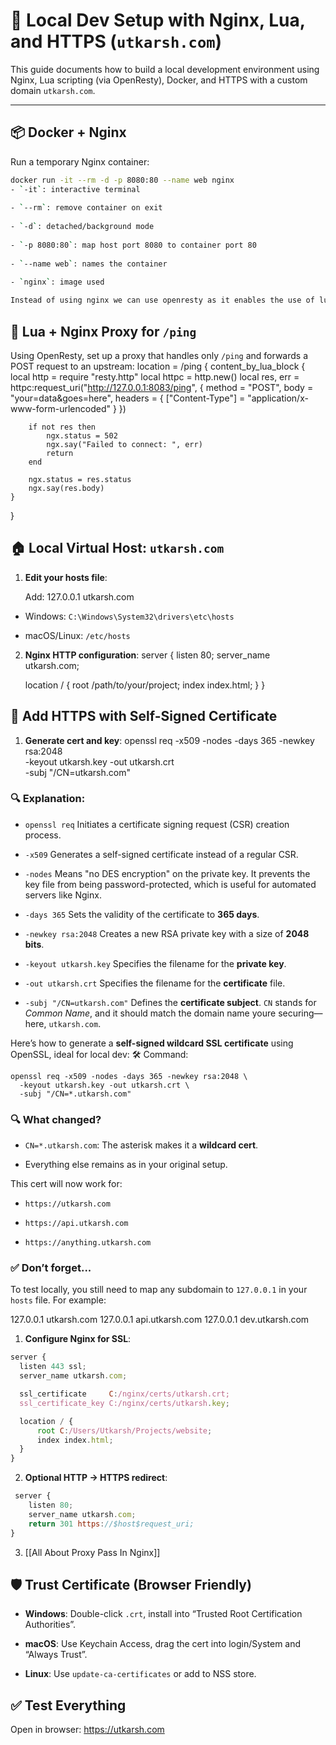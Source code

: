 # 🚀 Local Dev Setup with Nginx, Lua, and HTTPS (`utkarsh.com`)

This guide documents how to build a local development environment using Nginx, Lua scripting (via OpenResty), Docker, and HTTPS with a custom domain `utkarsh.com`.

---
## 📦 Docker + Nginx

Run a temporary Nginx container:

```bash
docker run -it --rm -d -p 8080:80 --name web nginx
- `-it`: interactive terminal
    
- `--rm`: remove container on exit
    
- `-d`: detached/background mode
    
- `-p 8080:80`: map host port 8080 to container port 80
    
- `--name web`: names the container
    
- `nginx`: image used

Instead of using nginx we can use openresty as it enables the use of lua scripting with nginx.
```

## 🔁 Lua + Nginx Proxy for `/ping`

Using OpenResty, set up a proxy that handles only `/ping` and forwards a POST request to an upstream:
location = /ping {
    content_by_lua_block {
        local http = require "resty.http"
        local httpc = http.new()
        local res, err = httpc:request_uri("http://127.0.0.1:8083/ping", {
            method = "POST",
            body = "your=data&goes=here",
            headers = {
                ["Content-Type"] = "application/x-www-form-urlencoded"
            }
        })

        if not res then
            ngx.status = 502
            ngx.say("Failed to connect: ", err)
            return
        end

        ngx.status = res.status
        ngx.say(res.body)
    }
}

## 🏠 Local Virtual Host: `utkarsh.com`

1. **Edit your hosts file**:
    
    Add:
    127.0.0.1 utkarsh.com
- Windows: `C:\Windows\System32\drivers\etc\hosts`
    
- macOS/Linux: `/etc/hosts`


2. **Nginx HTTP configuration**:
 server {
    listen 80;
    server_name utkarsh.com;

    location / {
        root /path/to/your/project;
        index index.html;
    }
}

## 🔐 Add HTTPS with Self-Signed Certificate

1. **Generate cert and key**:
 openssl req -x509 -nodes -days 365 -newkey rsa:2048 \
  -keyout utkarsh.key -out utkarsh.crt \
  -subj "/CN=utkarsh.com"
### 🔍 Explanation:

- `openssl req` Initiates a certificate signing request (CSR) creation process.
    
- `-x509` Generates a self-signed certificate instead of a regular CSR.
    
- `-nodes` Means "no DES encryption" on the private key. It prevents the key file from being password-protected, which is useful for automated servers like Nginx.
    
- `-days 365` Sets the validity of the certificate to **365 days**.
    
- `-newkey rsa:2048` Creates a new RSA private key with a size of **2048 bits**.
    
- `-keyout utkarsh.key` Specifies the filename for the **private key**.
    
- `-out utkarsh.crt` Specifies the filename for the **certificate** file.
    
- `-subj "/CN=utkarsh.com"` Defines the **certificate subject**. `CN` stands for _Common Name_, and it should match the domain name youre securing—here, `utkarsh.com`.


Here’s how to generate a **self-signed wildcard SSL certificate** using OpenSSL, ideal for local dev:
🛠️ Command:

	openssl req -x509 -nodes -days 365 -newkey rsa:2048 \
	  -keyout utkarsh.key -out utkarsh.crt \
	  -subj "/CN=*.utkarsh.com"


### 🔍 What changed?

- `CN=*.utkarsh.com`: The asterisk makes it a **wildcard cert**.
    
- Everything else remains as in your original setup.
    

This cert will now work for:

- `https://utkarsh.com`
    
- `https://api.utkarsh.com`
    
- `https://anything.utkarsh.com`


### ✅ Don’t forget...

To test locally, you still need to map any subdomain to `127.0.0.1` in your `hosts` file. For example:

127.0.0.1 utkarsh.com
127.0.0.1 api.utkarsh.com
127.0.0.1 dev.utkarsh.com




1. **Configure Nginx for SSL**:
  ```js
  server {
    listen 443 ssl;
    server_name utkarsh.com;

    ssl_certificate     C:/nginx/certs/utkarsh.crt;
    ssl_certificate_key C:/nginx/certs/utkarsh.key;

    location / {
        root C:/Users/Utkarsh/Projects/website;
        index index.html;
    }
}
```

2. **Optional HTTP → HTTPS redirect**:

```js
 server {
    listen 80;
    server_name utkarsh.com;
    return 301 https://$host$request_uri;
}
```
3.  [[All About Proxy Pass In Nginx]]


## 🛡️ Trust Certificate (Browser Friendly)

- **Windows**: Double-click `.crt`, install into “Trusted Root Certification Authorities”.
    
- **macOS**: Use Keychain Access, drag the cert into login/System and “Always Trust”.
    
- **Linux**: Use `update-ca-certificates` or add to NSS store.

## ✅ Test Everything

Open in browser:
  https://utkarsh.com
